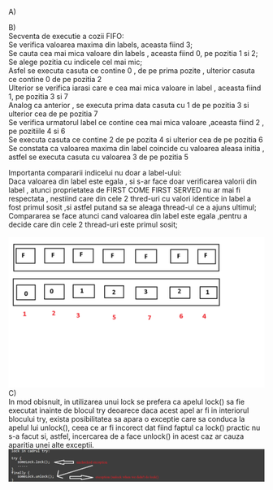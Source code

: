 A)<br />


B)<br />
Secventa de executie a cozii FIFO:<br />
Se verifica valoarea maxima din labels, aceasta fiind 3;<br />
Se cauta cea mai mica valoare din labels , aceasta fiind 0, pe pozitia 1 si 2;<br />
Se alege pozitia cu indicele cel mai mic;<br />
Asfel se executa casuta ce contine 0 , de pe prima pozite , ulterior casuta ce contine 0 de pe pozitia 2<br />
Ulterior se verifica iarasi care e cea mai mica valoare in label , aceasta fiind 1, pe pozitia 3 si 7<br />
Analog ca anterior , se executa prima data casuta cu 1 de pe pozitia 3 si ulterior cea de pe pozitia 7<br />
Se verifica urmatorul label ce contine cea mai mica valoare ,aceasta fiind 2 , pe pozitiile 4 si 6<br />
Se executa casuta ce contine 2 de pe pozita 4 si ulterior cea de pe pozitia 6<br />
Se constata ca valoarea maxima din label coincide cu valoarea aleasa initia , astfel se executa casuta cu valoarea 3 de pe pozitia 5<br />

Importanta compararii indicelui nu doar a label-ului:<br />
Daca valoarea din label este egala , si s-ar face doar verificarea valorii din label , atunci proprietatea de FIRST COME FIRST SERVED  nu ar mai fi respectata , nestiind care din cele 2 thred-uri cu valori identice in label a fost primul sosit ,si astfel putand sa se aleaga thread-ul ce a ajuns ultimul;<br />
Compararea se face atunci cand valoarea din label este egala ,pentru a decide care din cele 2 thread-uri este primul sosit;<br /><br />
![alt text](https://github.com/mariabrinzila/TPM/blob/main/Tema1/Exercitiul%202/Consistenta%20Secventiala.png?raw=true) 
C)<br />
In mod obisnuit, in utilizarea unui lock se prefera ca apelul lock() sa fie executat inainte de blocul try deoarece daca acest apel ar fi in interiorul blocului try, exista posibilitatea sa apara o exceptie care sa conduca la apelul lui unlock(), ceea ce ar fi incorect dat fiind faptul ca lock() practic nu s-a facut si, astfel, incercarea de a face unlock() in acest caz ar cauza aparitia unei alte exceptii.<br />
![alt text](https://github.com/mariabrinzila/TPM/blob/main/Tema1/Exercitiul%202/Exercitiul2c.png?raw=true) 
